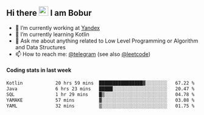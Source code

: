 ## Hi there <img src="https://media.giphy.com/media/hvRJCLFzcasrR4ia7z/giphy.gif" width="25px" height="25px"> I am Bobur

- 💼 I’m currently working at [Yandex](https://yandex.ru/)
- 🌱 I’m currently learning Kotlin
- 💬 Ask me about anything related to Low Level Programming or Algorithm and Data Structures
- 📫 How to reach me: [@telegram](https://t.me/octoant) (see also [@leetcode](https://leetcode.com/octoant/))    

#### Coding stats in last week

<!--START_SECTION:waka-->

```txt
Kotlin            20 hrs 59 mins  ████████████████▓░░░░░░░░   67.22 %
Java              6 hrs 23 mins   █████░░░░░░░░░░░░░░░░░░░░   20.47 %
SQL               1 hr 29 mins    █▒░░░░░░░░░░░░░░░░░░░░░░░   04.78 %
YAMAKE            57 mins         ▓░░░░░░░░░░░░░░░░░░░░░░░░   03.08 %
YAML              32 mins         ▒░░░░░░░░░░░░░░░░░░░░░░░░   01.75 %
```

<!--END_SECTION:waka-->

